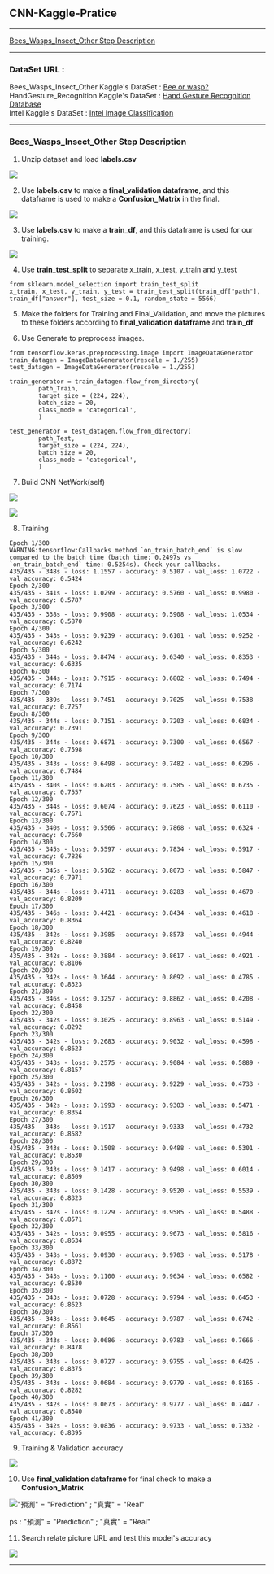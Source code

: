 ## CNN-Kaggle-Pratice
*** 
[Bees_Wasps_Insect_Other Step Description](https://github.com/ahoucbvtw/CNN-Kaggle-Pratice#bees_wasps_insect_other-step-description)     
*** 
### DataSet URL :

Bees_Wasps_Insect_Other Kaggle's DataSet : [Bee or wasp?](https://www.kaggle.com/jerzydziewierz/bee-vs-wasp)     
HandGesture_Recognition Kaggle's DataSet : [Hand Gesture Recognition Database](https://www.kaggle.com/gti-upm/leapgestrecog)     
Intel Kaggle's DataSet : [Intel Image Classification](https://www.kaggle.com/puneet6060/intel-image-classification)      

***
### Bees_Wasps_Insect_Other Step Description
1. Unzip dataset and load **labels.csv**

![ ](https://raw.githubusercontent.com/ahoucbvtw/CNN-Kaggle-Pratice/main/Bees_Wasps_Insect_Other/Picture/ReadCSV.jpg )

2. Use **labels.csv** to  make a **final_validation dataframe**, and this dataframe is used to make a **Confusion_Matrix** in the final.

![ ](https://raw.githubusercontent.com/ahoucbvtw/CNN-Kaggle-Pratice/main/Bees_Wasps_Insect_Other/Picture/Final_validationDF.jpg )

3. Use **labels.csv** to  make a **train_df**, and this dataframe is used for our training.

![ ](https://raw.githubusercontent.com/ahoucbvtw/CNN-Kaggle-Pratice/main/Bees_Wasps_Insect_Other/Picture/Train_DF.jpg )

4. Use **train_test_split** to separate x_train, x_test, y_train and y_test
```
from sklearn.model_selection import train_test_split
x_train, x_test, y_train, y_test = train_test_split(train_df["path"], train_df["answer"], test_size = 0.1, random_state = 5566)
```

5. Make the folders for Training and Final_Validation, and move the pictures to these folders according to **final_validation dataframe** and **train_df**

6. Use Generate to preprocess images.
```
from tensorflow.keras.preprocessing.image import ImageDataGenerator
train_datagen = ImageDataGenerator(rescale = 1./255)
test_datagen = ImageDataGenerator(rescale = 1./255)

train_generator = train_datagen.flow_from_directory(
        path_Train,
        target_size = (224, 224),
        batch_size = 20,
        class_mode = 'categorical',
        )

test_generator = test_datagen.flow_from_directory(
        path_Test,
        target_size = (224, 224),
        batch_size = 20,
        class_mode = 'categorical',
        )
```

7. Build CNN NetWork(self)

![ ](https://raw.githubusercontent.com/ahoucbvtw/CNN-Kaggle-Pratice/main/Bees_Wasps_Insect_Other/Picture/Model-1.jpg)

![ ](https://raw.githubusercontent.com/ahoucbvtw/CNN-Kaggle-Pratice/main/Bees_Wasps_Insect_Other/Picture/Model-2.png)

8. Training
```
Epoch 1/300
WARNING:tensorflow:Callbacks method `on_train_batch_end` is slow compared to the batch time (batch time: 0.2497s vs `on_train_batch_end` time: 0.5254s). Check your callbacks.
435/435 - 348s - loss: 1.1557 - accuracy: 0.5107 - val_loss: 1.0722 - val_accuracy: 0.5424
Epoch 2/300
435/435 - 341s - loss: 1.0299 - accuracy: 0.5760 - val_loss: 0.9980 - val_accuracy: 0.5787
Epoch 3/300
435/435 - 338s - loss: 0.9908 - accuracy: 0.5908 - val_loss: 1.0534 - val_accuracy: 0.5870
Epoch 4/300
435/435 - 343s - loss: 0.9239 - accuracy: 0.6101 - val_loss: 0.9252 - val_accuracy: 0.6242
Epoch 5/300
435/435 - 344s - loss: 0.8474 - accuracy: 0.6340 - val_loss: 0.8353 - val_accuracy: 0.6335
Epoch 6/300
435/435 - 344s - loss: 0.7915 - accuracy: 0.6802 - val_loss: 0.7494 - val_accuracy: 0.7174
Epoch 7/300
435/435 - 339s - loss: 0.7451 - accuracy: 0.7025 - val_loss: 0.7538 - val_accuracy: 0.7257
Epoch 8/300
435/435 - 344s - loss: 0.7151 - accuracy: 0.7203 - val_loss: 0.6834 - val_accuracy: 0.7391
Epoch 9/300
435/435 - 344s - loss: 0.6871 - accuracy: 0.7300 - val_loss: 0.6567 - val_accuracy: 0.7598
Epoch 10/300
435/435 - 343s - loss: 0.6498 - accuracy: 0.7482 - val_loss: 0.6296 - val_accuracy: 0.7484
Epoch 11/300
435/435 - 340s - loss: 0.6203 - accuracy: 0.7585 - val_loss: 0.6735 - val_accuracy: 0.7557
Epoch 12/300
435/435 - 344s - loss: 0.6074 - accuracy: 0.7623 - val_loss: 0.6110 - val_accuracy: 0.7671
Epoch 13/300
435/435 - 340s - loss: 0.5566 - accuracy: 0.7868 - val_loss: 0.6324 - val_accuracy: 0.7660
Epoch 14/300
435/435 - 345s - loss: 0.5597 - accuracy: 0.7834 - val_loss: 0.5917 - val_accuracy: 0.7826
Epoch 15/300
435/435 - 345s - loss: 0.5162 - accuracy: 0.8073 - val_loss: 0.5847 - val_accuracy: 0.7971
Epoch 16/300
435/435 - 344s - loss: 0.4711 - accuracy: 0.8283 - val_loss: 0.4670 - val_accuracy: 0.8209
Epoch 17/300
435/435 - 346s - loss: 0.4421 - accuracy: 0.8434 - val_loss: 0.4618 - val_accuracy: 0.8364
Epoch 18/300
435/435 - 342s - loss: 0.3985 - accuracy: 0.8573 - val_loss: 0.4944 - val_accuracy: 0.8240
Epoch 19/300
435/435 - 342s - loss: 0.3884 - accuracy: 0.8617 - val_loss: 0.4921 - val_accuracy: 0.8106
Epoch 20/300
435/435 - 342s - loss: 0.3644 - accuracy: 0.8692 - val_loss: 0.4785 - val_accuracy: 0.8323
Epoch 21/300
435/435 - 346s - loss: 0.3257 - accuracy: 0.8862 - val_loss: 0.4208 - val_accuracy: 0.8458
Epoch 22/300
435/435 - 342s - loss: 0.3025 - accuracy: 0.8963 - val_loss: 0.5149 - val_accuracy: 0.8292
Epoch 23/300
435/435 - 342s - loss: 0.2683 - accuracy: 0.9032 - val_loss: 0.4598 - val_accuracy: 0.8623
Epoch 24/300
435/435 - 343s - loss: 0.2575 - accuracy: 0.9084 - val_loss: 0.5889 - val_accuracy: 0.8157
Epoch 25/300
435/435 - 342s - loss: 0.2198 - accuracy: 0.9229 - val_loss: 0.4733 - val_accuracy: 0.8602
Epoch 26/300
435/435 - 342s - loss: 0.1993 - accuracy: 0.9303 - val_loss: 0.5471 - val_accuracy: 0.8354
Epoch 27/300
435/435 - 343s - loss: 0.1917 - accuracy: 0.9333 - val_loss: 0.4732 - val_accuracy: 0.8582
Epoch 28/300
435/435 - 343s - loss: 0.1508 - accuracy: 0.9488 - val_loss: 0.5301 - val_accuracy: 0.8530
Epoch 29/300
435/435 - 343s - loss: 0.1417 - accuracy: 0.9498 - val_loss: 0.6014 - val_accuracy: 0.8509
Epoch 30/300
435/435 - 343s - loss: 0.1428 - accuracy: 0.9520 - val_loss: 0.5539 - val_accuracy: 0.8323
Epoch 31/300
435/435 - 342s - loss: 0.1229 - accuracy: 0.9585 - val_loss: 0.5488 - val_accuracy: 0.8571
Epoch 32/300
435/435 - 342s - loss: 0.0955 - accuracy: 0.9673 - val_loss: 0.5816 - val_accuracy: 0.8634
Epoch 33/300
435/435 - 343s - loss: 0.0930 - accuracy: 0.9703 - val_loss: 0.5178 - val_accuracy: 0.8872
Epoch 34/300
435/435 - 343s - loss: 0.1100 - accuracy: 0.9634 - val_loss: 0.6582 - val_accuracy: 0.8530
Epoch 35/300
435/435 - 343s - loss: 0.0728 - accuracy: 0.9794 - val_loss: 0.6453 - val_accuracy: 0.8623
Epoch 36/300
435/435 - 343s - loss: 0.0645 - accuracy: 0.9787 - val_loss: 0.6742 - val_accuracy: 0.8561
Epoch 37/300
435/435 - 343s - loss: 0.0686 - accuracy: 0.9783 - val_loss: 0.7666 - val_accuracy: 0.8478
Epoch 38/300
435/435 - 343s - loss: 0.0727 - accuracy: 0.9755 - val_loss: 0.6426 - val_accuracy: 0.8375
Epoch 39/300
435/435 - 343s - loss: 0.0684 - accuracy: 0.9779 - val_loss: 0.8165 - val_accuracy: 0.8282
Epoch 40/300
435/435 - 342s - loss: 0.0673 - accuracy: 0.9777 - val_loss: 0.7447 - val_accuracy: 0.8540
Epoch 41/300
435/435 - 342s - loss: 0.0836 - accuracy: 0.9733 - val_loss: 0.7332 - val_accuracy: 0.8395
```

9. Training & Validation accuracy

![ ](https://raw.githubusercontent.com/ahoucbvtw/CNN-Kaggle-Pratice/main/Bees_Wasps_Insect_Other/Picture/Training%20%26%20Validation%20Accuracy.png)

10. Use **final_validation dataframe**  for final check to make a **Confusion_Matrix**

!["預測" = "Prediction" ; "真實" = "Real"](https://raw.githubusercontent.com/ahoucbvtw/CNN-Kaggle-Pratice/main/Bees_Wasps_Insect_Other/Picture/Confusion_Matrix.jpg)

ps : "預測" = "Prediction" ; "真實" = "Real"

11. Search relate picture URL and test this model's accuracy

![](https://github.com/ahoucbvtw/CNN-Kaggle-Pratice/blob/main/Bees_Wasps_Insect_Other/Picture/URL_Test.jpg?raw=true)
***